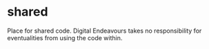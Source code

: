 # shared
Place for shared code. Digital Endeavours takes no responsibility for eventualities from using the code within. 
